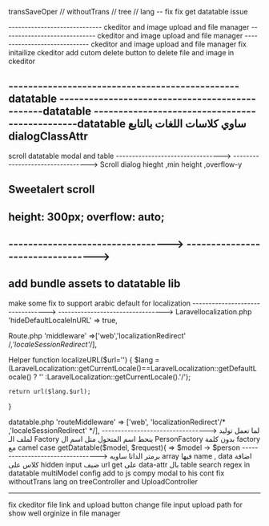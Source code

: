 transSaveOper // withoutTrans // tree // lang -- fix
fix get datatable issue

----------------------------- ckeditor and image upload and file manager
----------------------------- ckeditor and image upload and file manager
----------------------------- ckeditor and image upload and file manager
fix initailize ckeditor
add cutom delete button to delete file and image in ckeditor

-----------------------------------------------datatable
-----------------------------------------------datatable
-----------------------------------------------datatable
ساوي كلاسات اللغات بالتابع dialogClassAttr
------------------------------------------------
scroll datatable modal and table 
--------------------------------->
--------------------------------->
Scroll dialog  hieght ,min height ,overflow-y

Sweetalert scroll
-------------------
height: 300px;
overflow: auto;
-------------------
--------------------------------->
--------------------------------->
---------------------------------------------
add bundle assets to datatable lib
---------------------------------------------
make some fix to support arabic default for localization
--------------------------------->
--------------------------------->
Laravellocalization.php
'hideDefaultLocaleInURL' => true,

Route.php
'middleware' =>['web','localizationRedirect' /*,'localeSessionRedirect'*/],


Helper
function localizeURL($url='')
{
    $lang = (LaravelLocalization::getCurrentLocale()==LaravelLocalization::getDefaultLocale()
        ? ''
        :LaravelLocalization::getCurrentLocale().'/');

    return url($lang.$url);
}

datatable.php
'routeMiddleware' => ['web', 'localizationRedirect'/* ,'localeSessionRedirect' */],
--------------------------------->
لما تعمل توليد لملف الـ Factory ينحط اسم المتحول متل اسم ال PersonFactory بدون كلمة factory مع camel case
getDatatable($model, $request){ => $model -> $person
--------------------------------->
برمتر الداتا ساويه array فيها name , data
اضافة كلاس على hidden input 
ضيف url get على data-attr بال table
search regex in datatable
multiModel config add to js compy modal to his cont
fix withoutTrans lang on treeController and UploadController

-----------
fix ckeditor file link and upload button
change file input upload path for show well orginize in file manager